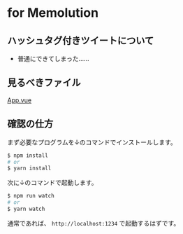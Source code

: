 # for Memolution

## ハッシュタグ付きツイートについて
- 普通にできてしまった……

## 見るべきファイル

[App.vue](src/App.vue)

## 確認の仕方

まず必要なプログラムを↓のコマンドでインストールします。

```sh
$ npm install
# or
$ yarn install
```

次に↓のコマンドで起動します。

```sh
$ npm run watch
# or
$ yarn watch
```

通常であれば、 `http://localhost:1234` で起動するはずです。
